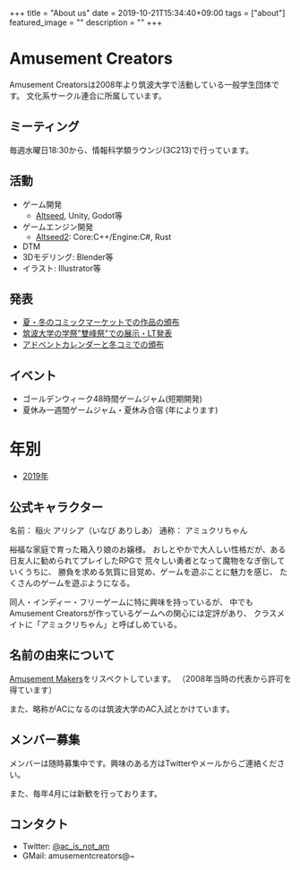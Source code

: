 +++
title =  "About us"
date = 2019-10-21T15:34:40+09:00
tags = ["about"]
featured_image = ""
description = ""
+++

# Amusement Creators
Amusement Creatorsは2008年より筑波大学で活動している一般学生団体です。
文化系サークル連合に所属しています。

## ミーティング
毎週水曜日18:30から、情報科学類ラウンジ(3C213)で行っています。

## 活動
- ゲーム開発
   - [Altseed](https://altseed.github.io), Unity, Godot等
- ゲームエンジン開発
   - [Altseed2](https://github.com/altseed/altseed2): Core:C++/Engine:C#, Rust
- DTM
- 3Dモデリング: Blender等
- イラスト: Illustrator等

## 発表
- [夏・冬のコミックマーケットでの作品の頒布](/tags/コミケ)
- [筑波大学の学祭"雙峰祭"での展示・LT発表](/tags/雙峰祭)
- [アドベントカレンダーと冬コミでの頒布](/tags/アドベントカレンダー)

## イベント
- ゴールデンウィーク48時間ゲームジャム(短期開発) <!-- [ゴールデンウィーク48時間ゲームジャム(短期開発)](/tags/ゲームジャム) -->
- 夏休み一週間ゲームジャム・夏休み合宿 (年によります)

# 年別
- [2019年](/tags/2019年)

## 公式キャラクター
名前： 稲火 アリシア（いなび ありしあ） 通称： アミュクリちゃん

裕福な家庭で育った箱入り娘のお嬢様。 おしとやかで大人しい性格だが、ある日友人に勧められてプレイしたRPGで 荒々しい勇者となって魔物をなぎ倒していくうちに、 勝負を求める気質に目覚め、ゲームを遊ぶことに魅力を感じ、 たくさんのゲームを遊ぶようになる。

同人・インディー・フリーゲームに特に興味を持っているが、 中でもAmusement Creatorsが作っているゲームへの関心には定評があり、 クラスメイトに「アミュクリちゃん」と呼ばしめている。

## 名前の由来について
[Amusement Makers](http://www.amusement-makers.org/)をリスペクトしています。 （2008年当時の代表から許可を得ています）

また、略称がACになるのは筑波大学のAC入試とかけています。

## メンバー募集
メンバーは随時募集中です。興味のある方はTwitterやメールからご連絡ください。

また、毎年4月には新歓を行っております。

## コンタクト
- Twitter: [@ac_is_not_am](https://twitter.com/ac_is_not_am)
- GMail: amusementcreators@~
